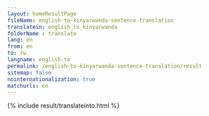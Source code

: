 ```yaml
---
layout: homeResultPage
fileName: english-to-kinyarwanda-sentence-translation
translatein: english_to_kinyarwanda
folderName : translate
lang: en
from: en
to: rw
langname: english-to
permalink: /english-to-kinyarwanda-sentence-translation/result
sitemap: false
nointernationalization: true
matchurls: en
---
```

{% include result/translateinto.html %}

<script src="/js/result/translation.js" data-foldername="{{page.folderName}}" data-lang="{{page.lang}}"></script>
